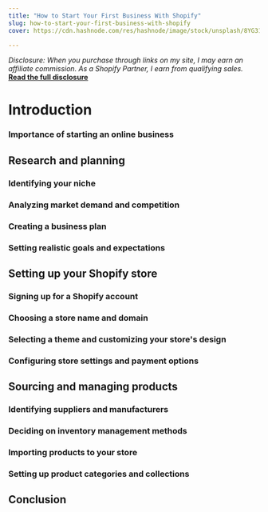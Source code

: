 ```yaml
---
title: "How to Start Your First Business With Shopify"
slug: how-to-start-your-first-business-with-shopify
cover: https://cdn.hashnode.com/res/hashnode/image/stock/unsplash/8YG31Xn4dSw/upload/c1770827de1b20b56b879438ece0b6ce.jpeg

---
```


*Disclosure: When you purchase through links on my site, I may earn an affiliate commission. As a Shopify Partner, I earn from qualifying sales.* [**Read the full disclosure**](https://scrappedscript.com/disclaimers)

# Introduction

### Importance of starting an online business

## Research and planning

### Identifying your niche

### Analyzing market demand and competition

### Creating a business plan

### Setting realistic goals and expectations

## Setting up your Shopify store

### Signing up for a Shopify account

### Choosing a store name and domain

### Selecting a theme and customizing your store's design

### Configuring store settings and payment options

## Sourcing and managing products

### Identifying suppliers and manufacturers

### Deciding on inventory management methods

### Importing products to your store

### Setting up product categories and collections

## Conclusion